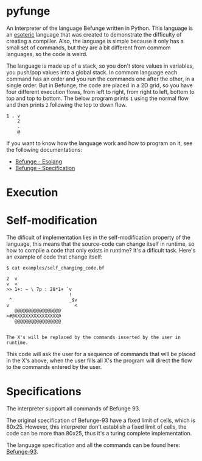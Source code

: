 # pyfunge

An Interpreter of the language Befunge written in Python. This language is an [esoteric](https://esolangs.org/wiki/Main_Page) language that was created to demonstrate the difficulty of creating a compiller. Also, the language is simple because it only has a small set of commands, but they are a bit different from commom languages, so the code is weird.

The language is made up of a stack, so you don't store values in variables, you push/pop values into a global stack. In commom language each command has an order and you run the commands one after the other, in a single order. But in Befunge, the code are placed in a 2D grid, so you have four different execution flows, from left to right, from right to left, bottom to top and top to bottom. The below program prints `1` using the normal flow and then prints `2` following the top to down flow.

```bf
1 . v
    2
    .
    @
```

If you want to know how the language work and how to program on it, see the following documentations:

- [Befunge - Esolang](https://esolangs.org/wiki/Befunge)
- [Befunge - Specification](https://catseye.tc/view/Befunge-93/doc/Befunge-93.markdown)

# Execution



# Self-modification

The dificult of implementation lies in the self-modification property of the language, this means that the source-code can change itself in runtime, so how to compile a code that only exists in runtime? It's a dificult task. Here's an example of code that change itself:

```
$ cat examples/self_changing_code.bf 

2  v                         
v  <                      
>> 1+: ~ \ 7p : 28*1+ `v                
                       !    
 ^                     _$v     
v                        <   
   @@@@@@@@@@@@@@@@@   
>#@XXXXXXXXXXXXXXXX@  
   @@@@@@@@@@@@@@@@@   


The X's will be replaced by the commands inserted by the user in runtime.
```

This code will ask the user for a sequence of commands that will be placed in the X's above, when the user fills all X's the program will direct the flow to the commands entered by the user.

# Specifications

The interpreter support all commands of Befunge 93.

The original specification of Befunge-93 have a fixed limit of cells, which is 80x25. However, this interpreter don't establish a fixed limit of cells, the code can be more than 80x25, thus it's a turing complete implementation.

The language specification and all the commands can be found here: [Befunge-93](https://catseye.tc/view/Befunge-93/doc/Befunge-93.markdown).
